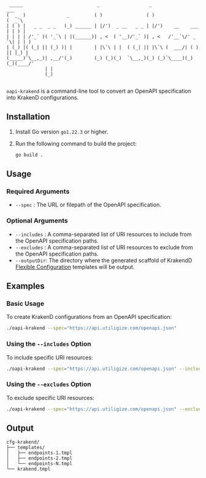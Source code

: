 
```

 _____                           _                  _                    ___   
(  _  )               _         ( )                ( )                  (  _`\ 
| ( ) |   _ _  _ _   (_) ______ | |/')  _ __   _ _ | |/')    __    ___  | | ) |
| | | | /'_` )( '_`\ | |(______)| , <  ( '__)/'_` )| , <   /'__`\/' _ `\| | | )
| (_) |( (_| || (_) )| |        | |\`\ | |  ( (_| || |\`\ (  ___/| ( ) || |_) |
(_____)`\__,_)| ,__/'(_)        (_) (_)(_)  `\__,_)(_) (_)`\____)(_) (_)(____/'
              | |                                                              
              (_)                                                              
                                                            
```



`oapi-krakend` is a command-line tool to convert an OpenAPI specification into KrakenD configurations.

## Installation

1. Install Go version `go1.22.3` or higher.
2. Run the following command to build the project:
   
    ```sh
    go build .
    ```

## Usage

### Required Arguments

- `--spec` : The URL or filepath of the OpenAPI specification.

### Optional Arguments

- `--includes` : A comma-separated list of URI resources to include from the OpenAPI specification paths.
- `--excludes` : A comma-separated list of URI resources to exclude from the OpenAPI specification paths.
- `--outputDir`: The directory where the generated scaffold of KrakendD [Flexible Configuration](https://www.krakend.io/docs/configuration/flexible-config/) templates will be output.

## Examples

### Basic Usage

To create KrakenD configurations from an OpenAPI specification:

```sh
./oapi-krakend --spec="https://api.utiligize.com/openapi.json"
```

### Using the `--includes` Option

To include specific URI resources:

```sh
./oapi-krakend --spec="https://api.utiligize.com/openapi.json" --includes="assets,tasks"
```

### Using the `--excludes` Option

To exclude specific URI resources:

```sh
./oapi-krakend --spec="https://api.utiligize.com/openapi.json" --excludes="der_types"
```


## Output

```plaintext
cfg-krakend/
├── templates/
│   ├── endpoints-1.tmpl
│   ├── endpoints-2.tmpl
│   └── endpoints-N.tmpl
└── krakend.tmpl